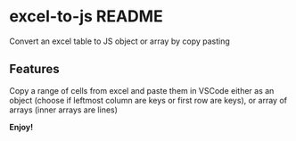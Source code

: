 # excel-to-js README

Convert an excel table to JS object or array by copy pasting

## Features

Copy a range of cells from excel and paste them in VSCode either as an object (choose if leftmost column are keys or first row are keys), or array of arrays (inner arrays are lines)

**Enjoy!**
